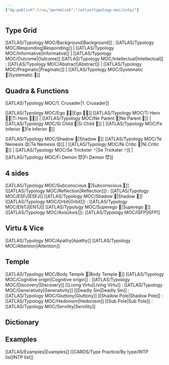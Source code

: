 ```yaml
---
{"dg-publish":true,"permalink":"/atlas/typology-moc/intp/"}
---
```


## Type Grid
[[ATLAS/Typology MOC/Background\|Background]] : [[ATLAS/Typology MOC/Responding\|Responding]] | [[ATLAS/Typology MOC/Informative\|Informative]] | [[ATLAS/Typology MOC/Outcome\|Outcome]]
[[ATLAS/Typology MOC/Intellectual\|Intellectual]] : [[ATLAS/Typology MOC/Abstract\|Abstract]] | [[ATLAS/Typology MOC/Pragmatic\|Pragmatic]] | [[ATLAS/Typology MOC/Systematic 🔧\|Systematic 🔧]]

## Quadra & Functions
[[ATLAS/Typology MOC/1. Crusader\|1. Crusader]] 

[[ATLAS/Typology MOC/Ego 🙋‍♂️\|Ego 🙋‍♂️]]
[[ATLAS/Typology MOC/Ti Hero 🦸‍♂️\|Ti Hero 🦸‍♂️]] | [[ATLAS/Typology MOC/Ne Parent 🤰\|Ne Parent 🤰]] | [[ATLAS/Typology MOC/Si Child 🧒\|Si Child 🧒]] | [[ATLAS/Typology MOC/Fe Inferior 👶\|Fe Inferior 👶]]

[[ATLAS/Typology MOC/Shadow 👤\|Shadow 👤]] 
[[ATLAS/Typology MOC/Te Nemesis 😟\|Te Nemesis 😟]] | [[ATLAS/Typology MOC/Ni Critic 👵\|Ni Critic 👵]] | [[ATLAS/Typology MOC/Se Trickster 🃏\|Se Trickster 🃏]] | [[ATLAS/Typology MOC/Fi Demon 😈\|Fi Demon 😈]]

## 4 sides  
[[ATLAS/Typology MOC/Subconscious 🤸\|Subconscious 🤸]] ([[ATLAS/Typology MOC/Reflection\|Reflection]]) : [[ATLAS/Typology MOC/ESFJ\|ESFJ]]
[[ATLAS/Typology MOC/Shadow 👤\|Shadow 👤]] ([[ATLAS/Typology MOC/Orbit\|Orbit]]) : [[ATLAS/Typology MOC/ENTJ\|ENTJ]]
[[ATLAS/Typology MOC/Superego 👹\|Superego 👹]] ([[ATLAS/Typology MOC/Axis\|Axis]]):   [[ATLAS/Typology MOC/ISFP\|ISFP]]

## Virtu & Vice
[[ATLAS/Typology MOC/Apathy\|Apathy]] [[ATLAS/Typology MOC/Attention\|Attention]] 

## Temple 
[[ATLAS/Typology MOC/Body Temple 🌳\|Body Temple 🌳]]
[[ATLAS/Typology MOC/Cognitive origin\|Cognitive origin]] : [[ATLAS/Typology MOC/Discovery\|Discovery]]
[[Living Virtu\|Living Virtu]] : [[ATLAS/Typology MOC/Generativity\|Generativity]]
[[Deadly Sin\|Deadly Sin]] : [[ATLAS/Typology MOC/Gluttony\|Gluttony]]
[[Shadow Pole\|Shadow Pole]] : [[ATLAS/Typology MOC/Hedonism\|Hedonism]]
[[Sub Pole\|Sub Pole]] : [[ATLAS/Typology MOC/Servility\|Servility]]

## Dictionary

## Examples 
[[ATLAS/Examples\|Examples]] 
[[CARDS/Type Practice/By type/INTP list\|INTP list]]

